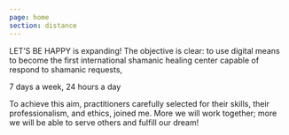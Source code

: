 ```yaml
---
page: home
section: distance
---
```

<span class="fd1">LET’S BE HAPPY </span>
is expanding! The objective is clear: to use digital means to become the first international shamanic healing center capable of respond to shamanic requests,

<span class="fd2">7 days a week, 24 hours a day </span>

To achieve this aim, practitioners carefully selected for their skills, their professionalism, and ethics, joined me. More we will work together; more we will be able to serve others and fulfill our dream!
